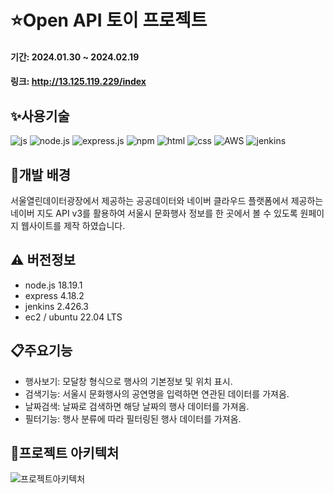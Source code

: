 # :star:Open API 토이 프로젝트

#### 기간: 2024.01.30 ~ 2024.02.19
#### 링크: http://13.125.119.229/index


## :sparkles:사용기술
![js](https://img.shields.io/badge/JavaScript-F7DF1E?style=for-the-badge&logo=JavaScript&logoColor=white)
![node.js](https://img.shields.io/badge/Node.js-43853D?style=for-the-badge&logo=node.js&logoColor=white)
![express.js](https://img.shields.io/badge/Express.js-404D59?style=for-the-badge)
![npm](https://img.shields.io/badge/npm-CB3837?style=for-the-badge&logo=npm&logoColor=white)
![html](https://img.shields.io/badge/HTML5-E34F26?style=for-the-badge&logo=html5&logoColor=white)
![css](https://img.shields.io/badge/CSS3-1572B6?style=for-the-badge&logo=css3&logoColor=white)
![AWS](https://img.shields.io/badge/Amazon_AWS-FF9900?style=for-the-badge&logo=amazonaws&logoColor=white)
![jenkins](https://img.shields.io/badge/Jenkins-D24939?style=for-the-badge&logo=Jenkins&logoColor=white)



## :sunflower:개발 배경
서울열린데이터광장에서 제공하는 공공데이터와 네이버 클라우드 플랫폼에서 제공하는 네이버 지도 API v3를 활용하여
서울시 문화행사 정보를 한 곳에서 볼 수 있도록 원페이지 웹사이트를 제작 하였습니다.


## :warning: 버전정보
- node.js 18.19.1
- express 4.18.2
- jenkins 2.426.3
- ec2 / ubuntu 22.04 LTS


## :clipboard:주요기능
- 행사보기: 모달창 형식으로 행사의 기본정보 및 위치 표시.
- 검색기능: 서울시 문화행사의 공연명을 입력하면 연관된 데이터를 가져옴.
- 날짜검색: 날짜로 검색하면 해당 날짜의 행사 데이터를 가져옴.
- 필터기능: 행사 분류에 따라 필터링된 행사 데이터를 가져옴.


## 📝프로젝트 아키텍처
![프로젝트아키텍처](https://github.com/leopardmilky/api-test/assets/83879695/4bc28d14-4952-495a-975b-7b71697386db)

